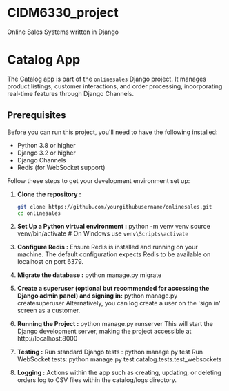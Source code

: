 # CIDM6330_project
Online Sales Systems written in Django

# Catalog App
The Catalog app is part of the `onlinesales` Django project. It manages product listings, customer interactions, and order processing, incorporating real-time features through Django Channels.

## Prerequisites
Before you can run this project, you'll need to have the following installed:
- Python 3.8 or higher
- Django 3.2 or higher
- Django Channels
- Redis (for WebSocket support)

Follow these steps to get your development environment set up:

1. **Clone the repository :**
   ```bash
   git clone https://github.com/yourgithubusername/onlinesales.git
   cd onlinesales

2. **Set Up a Python virtual environment :**
  python -m venv venv
source venv/bin/activate  # On Windows use `venv\Scripts\activate`

3. **Configure Redis :**
  Ensure Redis is installed and running on your machine. The default configuration expects Redis to be available on localhost on port 6379.

4. **Migrate the database :**
  python manage.py migrate

5. **Create a superuser (optional but recommended for accessing the Django admin panel) and signing in:**
  python manage.py createsuperuser
   Alternatively, you can log create a user on the 'sign in' screen as a customer.

7. **Running the Project :**
  python manage.py runserver
  This will start the Django development server, making the project accessible at http://localhost:8000

8. **Testing :**
  Run standard Django tests : python manage.py test
  Run WebSocket tests:  python manage.py test catalog.tests.test_websockets

9. **Logging :**
  Actions within the app such as creating, updating, or deleting orders log to CSV files within the catalog/logs directory.
